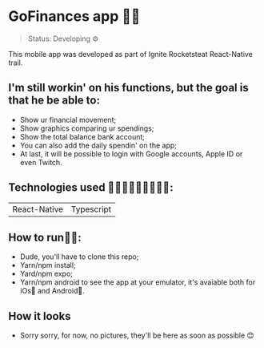 <h1> GoFinances app 🤑📱 </h1>

> Status: Developing ⚙️

This mobile app was developed as part of Ignite Rocketsteat React-Native trail. 

## I'm still workin' on his functions, but the goal is that he be able to:

 - Show ur financial movement;
 - Show graphics comparing ur spendings;
 - Show the total balance bank account;
 - You can also add the daily spendin' on the app;
 - At last, it will be possible to login with Google accounts, Apple ID or even Twitch.

## Technologies used 🙅🏻‍♂️🙅🏻‍♂️🙅🏻‍♂️:

<table> 
  <td>React-Native</td>
  <td>Typescript</td>
</table>

## How to run🏃‍♂️:
- Dude, you'll have to clone this repo;
- Yarn/npm install;
- Yard/npm expo;
- Yarn/npm android to see the app at your emulator, it's avaiable both for iOs🍎 and Android🤖.

## How it looks
- Sorry sorry, for now, no pictures, they'll be here as soon as possible 😊



